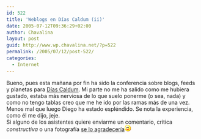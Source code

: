 ```yaml
---
id: 522
title: 'Weblogs en Días Caldum (ii)'
date: 2005-07-12T09:36:29+02:00
author: Chavalina
layout: post
guid: http://www.wp.chavalina.net/?p=522
permalink: /2005/07/12/post-522/
categories:
  - Internet
---
```

Bueno, pues esta mañana por fin ha sido la conferencia sobre blogs, feeds y planetas para <a href="http://diascaldum.um.es" target="_blank">Días Caldum</a>. Mi parte no me ha salido como me hubiera gustado, estaba más nerviosa de lo que suelo ponerme (o sea, nada) y como no tengo tablas creo que me he ido por las ramas más de una vez. Menos mal que luego Diego ha estado espléndido. Se nota la experiencia, como él me dijo, jeje.  
Si alguno de los asistentes quiere enviarme un comentario, crítica _constructiva_ o una fotografía <a href="mailto:chavalina@gmail.com" target="_blank">se lo agradecería</a>![emo](/imagenes/emoticonos/sonrisa.gif)